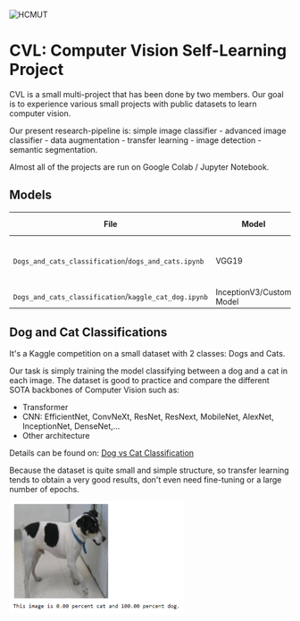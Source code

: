 <br/>
<img height="200" alt="HCMUT" src="https://upload.wikimedia.org/wikipedia/commons/d/de/HCMUT_official_logo.png" />
<br/>

# CVL: Computer Vision Self-Learning Project

CVL is a small multi-project that has been done by two members.
Our goal is to experience various small projects with public datasets to learn computer vision.

Our present research-pipeline is: simple image classifier - advanced image classifier - data augmentation - transfer learning - image detection - semantic segmentation.

Almost all of the projects are run on Google Colab / Jupyter Notebook.

## Models

  File | Model | Parameters | Training data | Training time | Evaluation
---|---|---|---|---|---
`Dogs_and_cats_classification`/`dogs_and_cats.ipynb` | VGG19 | 20M | [Kaggle Dataset](https://www.kaggle.com/competitions/dog-vs-cat-classification) | 30 minutes on GPU Tesla K80 |  98.6 % F1 
`Dogs_and_cats_classification`/`kaggle_cat_dog.ipynb` | InceptionV3/Custom Model | 20M | [Kaggle Dataset](https://www.kaggle.com/competitions/dog-vs-cat-classification) | CPU |  96.54/81.04 % F1 

## Dog and Cat Classifications
It's a Kaggle competition on a small dataset with 2 classes: Dogs and Cats.

Our task is simply training the model classifying between a dog and a cat in each image. 
The dataset is good to practice and compare the different SOTA backbones of Computer Vision such as:
- Transformer
- CNN: EfficientNet, ConvNeXt, ResNet, ResNext, MobileNet, AlexNet, InceptionNet, DenseNet,…
- Other architecture

Details can be found on: [Dog vs Cat Classification](https://www.kaggle.com/competitions/dog-vs-cat-classification)

Because the dataset is quite small and simple structure, so transfer learning tends to obtain a very good results, don't even need fine-tuning or a large number of epochs.

<img height="200" alt="HCMUT" src="https://github.com/electrodrago/computer-visit/blob/main/result/dogncat.png" />


